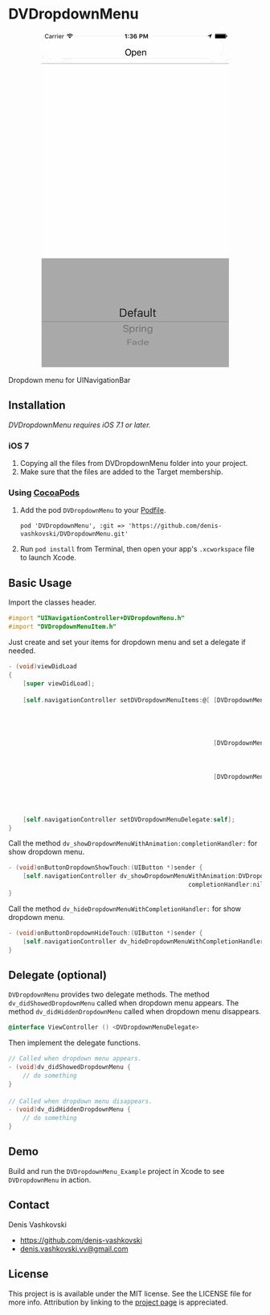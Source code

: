 # DVDropdownMenu

<p align="center">
<img src="DVDropdownMenu_Example/DVDropdownMenu_Example.gif" alt="Sample">
</p>

Dropdown menu for UINavigationBar

## Installation
*DVDropdownMenu requires iOS 7.1 or later.*

### iOS 7

1.  Copying all the files from DVDropdownMenu folder into your project.
2.  Make sure that the files are added to the Target membership.

### Using [CocoaPods](http://cocoapods.org)

1.  Add the pod `DVDropdownMenu` to your [Podfile](http://guides.cocoapods.org/using/the-podfile.html).

        pod 'DVDropdownMenu', :git => 'https://github.com/denis-vashkovski/DVDropdownMenu.git'

2.  Run `pod install` from Terminal, then open your app's `.xcworkspace` file to launch Xcode.

## Basic Usage

Import the classes header.

``` objective-c
#import "UINavigationController+DVDropdownMenu.h"
#import "DVDropdownMenuItem.h"
```

Just create and set your items for dropdown menu and set a delegate if needed.

``` objective-c
- (void)viewDidLoad
{
	[super viewDidLoad];
	
	[self.navigationController setDVDropdownMenuItems:@[ [DVDropdownMenuItem itemWithTitle:[[NSAttributedString alloc] initWithString:@"Item1"
                                                                                                                           attributes:@{ NSParagraphStyleAttributeName: paragraph }]
                                                                                   handler:^(DVDropdownMenuItem *item) {
                                                                                       // do something
                                                                                   }],
                                                         [DVDropdownMenuItem itemWithCustomView:[[UIImageView alloc] initWithImage:[UIImage imageNamed:@"image"]]
                                                                                        handler:^(DVDropdownMenuItem *item) {
                                                                                            // do something
                                                                                        }],
                                                         [DVDropdownMenuItem itemWithTitle:[[NSAttributedString alloc] initWithString:@"Item3"
                                                                                                                           attributes:@{ NSParagraphStyleAttributeName: paragraph }]
                                                                                   handler:^(DVDropdownMenuItem *item) {
                                                                                       // do something
                                                                                   }] ]];
    [self.navigationController setDVDropdownMenuDelegate:self];
}
```

Call the method `dv_showDropdownMenuWithAnimation:completionHandler:` for show dropdown menu.

```objective-c
- (void)onButtonDropdownShowTouch:(UIButton *)sender {
    [self.navigationController dv_showDropdownMenuWithAnimation:DVDropdownMenuAnimationTypeDefault
                                                  completionHandler:nil];
}
```

Call the method `dv_hideDropdownMenuWithCompletionHandler:` for show dropdown menu.

```objective-c
- (void)onButtonDropdownHideTouch:(UIButton *)sender {
    [self.navigationController dv_hideDropdownMenuWithCompletionHandler:nil];
}
```

## Delegate (optional)

`DVDropdownMenu` provides two delegate methods. The method `dv_didShowedDropdownMenu` called when dropdown menu appears. The method `dv_didHiddenDropdownMenu` called when dropdown menu disappears.

```objective-c
@interface ViewController () <DVDropdownMenuDelegate>
```

Then implement the delegate functions.

```objective-c
// Called when dropdown menu appears.
- (void)dv_didShowedDropdownMenu {
    // do something
}

// Called when dropdown menu disappears.
- (void)dv_didHiddenDropdownMenu {
    // do something
}
```

## Demo

Build and run the `DVDropdownMenu_Example` project in Xcode to see `DVDropdownMenu` in action.

## Contact

Denis Vashkovski

- https://github.com/denis-vashkovski
- denis.vashkovski.vv@gmail.com

## License

This project is is available under the MIT license. See the LICENSE file for more info. Attribution by linking to the [project page](https://github.com/denis-vashkovski/DVDropdownMenu) is appreciated.
